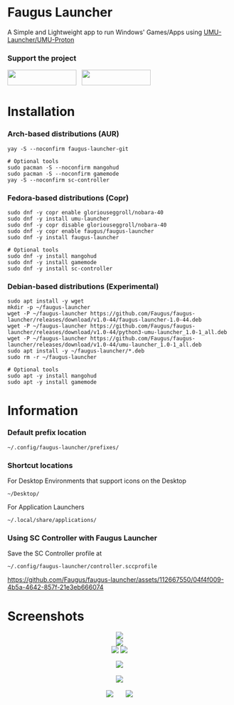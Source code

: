 # Faugus Launcher
A Simple and Lightweight app to run Windows' Games/Apps using [UMU-Launcher/UMU-Proton](https://github.com/Open-Wine-Components/umu-launcher)

### Support the project
<a href='https://ko-fi.com/K3K210EMDU' target='_blank'><img src=https://github.com/Faugus/faugus-launcher/blob/main/ko-fi.png width="155" height="35"/></a>&nbsp;&nbsp;
<a href='https://www.paypal.com/donate/?business=57PP9DVD3VWAN&amount=5&no_recurring=0&currency_code=USD' target='_blank'><img src=https://github.com/Faugus/faugus-launcher/blob/main/paypal.png width="155" height="35"/></a>

# Installation
### Arch-based distributions (AUR)
```
yay -S --noconfirm faugus-launcher-git
```
```
# Optional tools
sudo pacman -S --noconfirm mangohud
sudo pacman -S --noconfirm gamemode
yay -S --noconfirm sc-controller
```

### Fedora-based distributions (Copr)
```
sudo dnf -y copr enable gloriouseggroll/nobara-40
sudo dnf -y install umu-launcher
sudo dnf -y copr disable gloriouseggroll/nobara-40
sudo dnf -y copr enable faugus/faugus-launcher
sudo dnf -y install faugus-launcher
```
```
# Optional tools
sudo dnf -y install mangohud
sudo dnf -y install gamemode
sudo dnf -y install sc-controller
```

### Debian-based distributions (Experimental)
```
sudo apt install -y wget
mkdir -p ~/faugus-launcher
wget -P ~/faugus-launcher https://github.com/Faugus/faugus-launcher/releases/download/v1.0-44/faugus-launcher-1.0-44.deb
wget -P ~/faugus-launcher https://github.com/Faugus/faugus-launcher/releases/download/v1.0-44/python3-umu-launcher_1.0-1_all.deb
wget -P ~/faugus-launcher https://github.com/Faugus/faugus-launcher/releases/download/v1.0-44/umu-launcher_1.0-1_all.deb
sudo apt install -y ~/faugus-launcher/*.deb
sudo rm -r ~/faugus-launcher
```
```
# Optional tools
sudo apt -y install mangohud
sudo apt -y install gamemode
```

# Information
### Default prefix location
```
~/.config/faugus-launcher/prefixes/
```

### Shortcut locations
For Desktop Environments that support icons on the Desktop
```
~/Desktop/
```
For Application Launchers
```
~/.local/share/applications/
```

### Using SC Controller with Faugus Launcher
Save the SC Controller profile at
```
~/.config/faugus-launcher/controller.sccprofile
```
https://github.com/Faugus/faugus-launcher/assets/112667550/04f4f009-4b5a-4642-857f-21e3eb666074

# Screenshots
<p align="center">
  <img src=https://github.com/Faugus/faugus-launcher/assets/112667550/2555a761-c12a-48cb-8888-5f007bb71031/><br>
  <img src=https://github.com/Faugus/faugus-launcher/assets/112667550/cfc9a0a9-8999-4473-ac00-f0fb44b2095c/><br>
  <img src=https://github.com/Faugus/faugus-launcher/assets/112667550/e09130c7-9b46-4a9a-bf8c-9f215a5b3d24/>
  <img src=https://github.com/Faugus/faugus-launcher/assets/112667550/3fe492ef-7fe3-472e-8e54-ee475a51c38c/>
</p>
<p align="center">
<img src=https://github.com/Faugus/faugus-launcher/assets/112667550/a2c5993b-5a67-46a4-9ba4-31ddc1c69377/><br><br>
<img src=https://github.com/Faugus/faugus-launcher/assets/112667550/7b00bcf6-1db8-4c2e-9208-ac9f843f2a49/><br><br>
<img src=https://github.com/Faugus/faugus-launcher/assets/112667550/d5b0368c-1986-46dd-aa2d-67e5c7ad2433/>&nbsp;&nbsp;&nbsp;&nbsp;&nbsp;&nbsp;
<img src=https://github.com/Faugus/faugus-launcher/assets/112667550/5979a28b-b057-4ca9-b758-bf869a32d217/>
</p>
